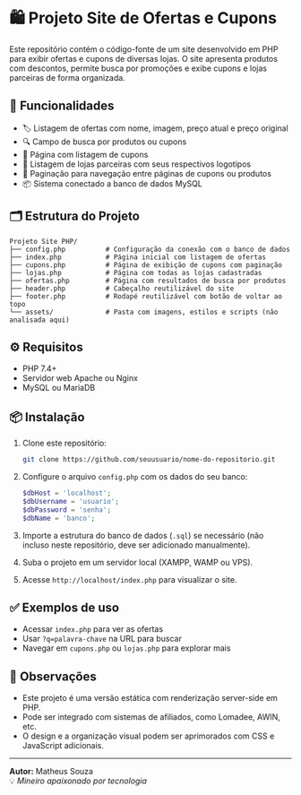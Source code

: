 
# 🛍️ Projeto Site de Ofertas e Cupons

Este repositório contém o código-fonte de um site desenvolvido em PHP para exibir ofertas e cupons de diversas lojas. O site apresenta produtos com descontos, permite busca por promoções e exibe cupons e lojas parceiras de forma organizada.

## 🚀 Funcionalidades

- 🏷️ Listagem de ofertas com nome, imagem, preço atual e preço original
- 🔍 Campo de busca por produtos ou cupons
- 🛒 Página com listagem de cupons
- 🏬 Listagem de lojas parceiras com seus respectivos logotipos
- 📅 Paginação para navegação entre páginas de cupons ou produtos
- 📦 Sistema conectado a banco de dados MySQL

## 🗂️ Estrutura do Projeto

```
Projeto Site PHP/
├── config.php          # Configuração da conexão com o banco de dados
├── index.php           # Página inicial com listagem de ofertas
├── cupons.php          # Página de exibição de cupons com paginação
├── lojas.php           # Página com todas as lojas cadastradas
├── ofertas.php         # Página com resultados de busca por produtos
├── header.php          # Cabeçalho reutilizável do site
├── footer.php          # Rodapé reutilizável com botão de voltar ao topo
└── assets/             # Pasta com imagens, estilos e scripts (não analisada aqui)
```

## ⚙️ Requisitos

- PHP 7.4+
- Servidor web Apache ou Nginx
- MySQL ou MariaDB

## 📦 Instalação

1. Clone este repositório:
   ```bash
   git clone https://github.com/seuusuario/nome-do-repositorio.git
   ```

2. Configure o arquivo `config.php` com os dados do seu banco:
   ```php
   $dbHost = 'localhost';
   $dbUsername = 'usuario';
   $dbPassword = 'senha';
   $dbName = 'banco';
   ```

3. Importe a estrutura do banco de dados (`.sql`) se necessário (não incluso neste repositório, deve ser adicionado manualmente).

4. Suba o projeto em um servidor local (XAMPP, WAMP ou VPS).

5. Acesse `http://localhost/index.php` para visualizar o site.

## ✅ Exemplos de uso

- Acessar `index.php` para ver as ofertas
- Usar `?q=palavra-chave` na URL para buscar
- Navegar em `cupons.php` ou `lojas.php` para explorar mais

## 📌 Observações

- Este projeto é uma versão estática com renderização server-side em PHP.
- Pode ser integrado com sistemas de afiliados, como Lomadee, AWIN, etc.
- O design e a organização visual podem ser aprimorados com CSS e JavaScript adicionais.

---

**Autor:** Matheus Souza  
💡 _Mineiro apaixonado por tecnologia_
